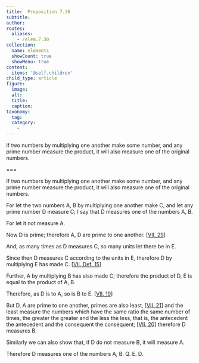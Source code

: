 ```yaml
---
title:  Proposition 7.30
subtitle: 
author:
routes:
  aliases:
    - /elem.7.30
collection:
  name: elements
  showCount: true
  showMenu: true
content:
  items: '@self.children'
child_type: article
figure:
  image:
  alt:
  title:
  caption:
taxonomy:
  tag:
  category:
    - 
---
```


<p>
       <hi rend="ital">If two numbers by multiplying one another make some number, and any prime number measure the product, it will also measure one of the original numbers.</hi>
      </p>

===

<p>
       <span class="ital">If two numbers by multiplying one another make some number, and any prime number measure the product, it will also measure one of the original numbers.</span>
      </p>

<p>For let the two numbers <span class="ital">A</span>, <span class="ital">B</span> by multiplying one another make <span class="ital">C</span>, and let any prime number <span class="ital">D</span> measure <span class="ital">C</span>; I say that <span class="ital">D</span> measures one of the numbers <span class="ital">A</span>, <span class="ital">B</span>. 
      </p>

<p>For let it not measure <span class="ital">A</span>. </p>

<p>Now <span class="ital">D</span> is prime; therefore <span class="ital">A</span>, <span class="ital">D</span> are prime to one another. [<a href="/elem.7.29">VII. 29</a>] </p>

<p>And, as many times as <span class="ital">D</span> measures <span class="ital">C</span>, so many units let there be in <span class="ital">E</span>. </p>

<p>Since then <span class="ital">D</span> measures <span class="ital">C</span> according to the units in <span class="ital">E</span>, therefore <span class="ital">D</span> by multiplying <span class="ital">E</span> has made <span class="ital">C</span>. [<a href="/elem.7.def.15">VII. Def. 15</a>] </p>

<p>Further, <span class="ital">A</span> by multiplying <span class="ital">B</span> has also made <span class="ital">C</span>; therefore the product of <span class="ital">D</span>, <span class="ital">E</span> is equal to the product of <span class="ital">A</span>, <span class="ital">B</span>. </p>

<p>Therefore, as <span class="ital">D</span> is to <span class="ital">A</span>, so is <span class="ital">B</span> to <span class="ital">E</span>. [<a href="/elem.7.19">VII. 19</a>] </p>

<p>But <span class="ital">D</span>, <span class="ital">A</span> are prime to one another, primes are also least, [<a href="/elem.7.21">VII. 21</a>] and the least measure the numbers which have the same ratio the same number of times, the greater the greater and the less the less, that is, the antecedent the antecedent and the consequent the consequent; [<a href="/elem.7.20">VII. 20</a>] therefore <span class="ital">D</span> measures <span class="ital">B</span>. </p>

<p>Similarly we can also show that, if <span class="ital">D</span> do not measure <span class="ital">B</span>, it will measure <span class="ital">A</span>. </p>

<p>Therefore <span class="ital">D</span> measures one of the numbers <span class="ital">A</span>, <span class="ital">B</span>. Q. E. D.<pb n="332"/></p>

